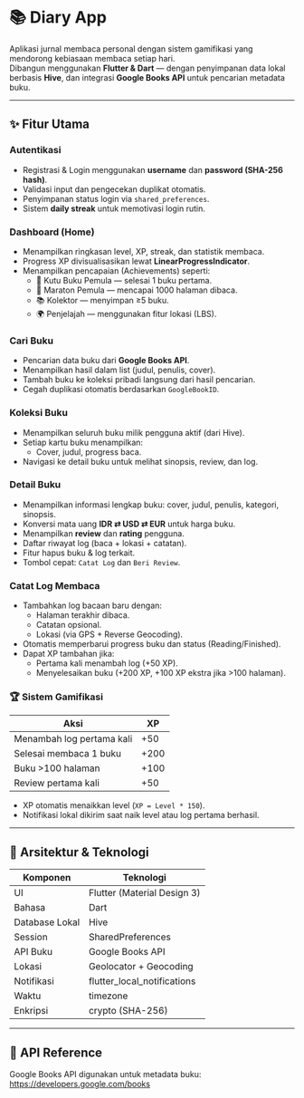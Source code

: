 # 📚 Diary App
Aplikasi jurnal membaca personal dengan sistem gamifikasi yang mendorong kebiasaan membaca setiap hari.  
Dibangun menggunakan **Flutter & Dart** — dengan penyimpanan data lokal berbasis **Hive**, dan integrasi **Google Books API** untuk pencarian metadata buku.

---

## ✨ Fitur Utama

### Autentikasi
- Registrasi & Login menggunakan **username** dan **password (SHA-256 hash)**.
- Validasi input dan pengecekan duplikat otomatis.
- Penyimpanan status login via `shared_preferences`.
- Sistem **daily streak** untuk memotivasi login rutin.

### Dashboard (Home)
- Menampilkan ringkasan level, XP, streak, dan statistik membaca.
- Progress XP divisualisasikan lewat **LinearProgressIndicator**.
- Menampilkan pencapaian (Achievements) seperti:
  - 📖 Kutu Buku Pemula — selesai 1 buku pertama.
  - 🏃 Maraton Pemula — mencapai 1000 halaman dibaca.
  - 📚 Kolektor — menyimpan ≥5 buku.
  - 🌍 Penjelajah — menggunakan fitur lokasi (LBS).

### Cari Buku
- Pencarian data buku dari **Google Books API**.
- Menampilkan hasil dalam list (judul, penulis, cover).
- Tambah buku ke koleksi pribadi langsung dari hasil pencarian.
- Cegah duplikasi otomatis berdasarkan `GoogleBookID`.

### Koleksi Buku
- Menampilkan seluruh buku milik pengguna aktif (dari Hive).
- Setiap kartu buku menampilkan:
  - Cover, judul, progress baca.
- Navigasi ke detail buku untuk melihat sinopsis, review, dan log.

### Detail Buku
- Menampilkan informasi lengkap buku: cover, judul, penulis, kategori, sinopsis.
- Konversi mata uang **IDR ⇄ USD ⇄ EUR** untuk harga buku.
- Menampilkan **review** dan **rating** pengguna.
- Daftar riwayat log (baca + lokasi + catatan).
- Fitur hapus buku & log terkait.
- Tombol cepat: `Catat Log` dan `Beri Review`.

### Catat Log Membaca
- Tambahkan log bacaan baru dengan:
  - Halaman terakhir dibaca.
  - Catatan opsional.
  - Lokasi (via GPS + Reverse Geocoding).
- Otomatis memperbarui progress buku dan status (Reading/Finished).
- Dapat XP tambahan jika:
  - Pertama kali menambah log (+50 XP).
  - Menyelesaikan buku (+200 XP, +100 XP ekstra jika >100 halaman).

### 🏆 Sistem Gamifikasi
| Aksi | XP |
|------|----|
| Menambah log pertama kali | +50 |
| Selesai membaca 1 buku | +200 |
| Buku >100 halaman | +100 |
| Review pertama kali | +50 |

- XP otomatis menaikkan level (`XP = Level * 150`).
- Notifikasi lokal dikirim saat naik level atau log pertama berhasil.

---

## 🧩 Arsitektur & Teknologi

| Komponen | Teknologi |
|-----------|------------|
| UI | Flutter (Material Design 3) |
| Bahasa | Dart |
| Database Lokal | Hive |
| Session | SharedPreferences |
| API Buku | Google Books API |
| Lokasi | Geolocator + Geocoding |
| Notifikasi | flutter_local_notifications |
| Waktu | timezone |
| Enkripsi | crypto (SHA-256) |

---

##  📡 API Reference

Google Books API digunakan untuk metadata buku:
https://developers.google.com/books
